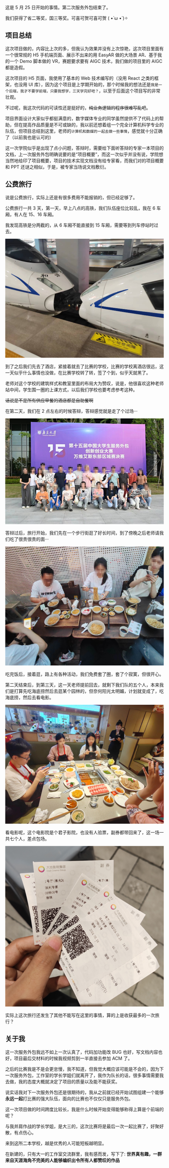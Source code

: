 这是 5 月 25 日开始的事情。第二次服务外包结束了。

我们获得了省二等奖，国三等奖。可喜可贺可喜可贺 ( •̀ ω •́ )✧

## 项目总结

这次项目做的，内容比上次的多，但我认为效果并没有上次惊艳，这次项目里面有一个很常规的 H5 手机端页面、展示不出来的用 EasyAR 做的大场景 AR、基于我的一个 Demo 脚本做的 VR，赛题要求要有 AIGC 技术，我们做的项目里的 AIGC 都是造假。

这次项目的 H5 页面，我使用了基本的 Web 技术编写的（没用 React 之类的框架，也没用 UI 库），因为这个项目是上学期开始的，那个时候我的想法还是`我是一个后端，我才不要学前端，只要我想学，三天学完好吧？`，以至于后面这个项目写的非常壮观。

不过呢，我这次代码的可读性还是挺好的，~~纯业务逻辑的程序很难写乱吧~~。

项目界面设计大家似乎都挺满意的，数字媒体专业的同学虽然提供不了代码上的帮助，但在提高作品质量是不可或缺的，我以前还想着组一个完全计算机科学专业的队伍，但项目总结到这里，老师的`计算机和数媒的一起去做一些事情`，感觉就十分正确了（以前我也是认可的）

这一次学院似乎是出现了点小问题，答辩时，需要给下面听答辩的专家一本项目的文档，上一次服务外包明确说要的是“项目概要”，而这一次似乎并没有说，学院想当然地给印了项目概要，项目的技术实现文档没有给专家看，而我们对的项目概要和 PPT 还谜之相似，于是，被专家当场说文档敷衍。

## 公费旅行

说是公费旅行，实际上还是有很多费用不能报销的，但已经足够了。

公费旅行一共 3 天，第一天，早上八点的高铁，我们队伍座位比较乱，我在 6 车厢，有人在 15、16 车厢。

我发现高铁是分两截的，从 6 车厢不能直接到 15 车厢，需要等到列车停站时过去。

![b7cd81f7417a82b4066bd72c145f39f](/datas/images/72-5.jpg)

到了之后我们先去了酒店，紧接着就去了比赛的学校，比赛的学校离酒店很远，这一天似乎什么事情也没做，在比赛学校转了转，签了个到，似乎天就黑了。

老师对这个学校的建筑样式和教室里面的布局大为赞叹，说是，他很喜欢这种老师站中间，学生围一圈的上课方式，以后我们学校也要考虑参考这种。

~~话说是不是所有供应早餐的酒店都是自助餐啊~~

在第二天，我们在 2 点左右的时候答辩，答辩感觉就是走了个过场···

![image-20240603180232950](/datas/images/72-1.png)

答辩过后，旅行开始，我们先在一个步行街逛了好长时间，到了傍晚之后老师请我们吃了很贵很贵的面···

![image-20240603180357300](/datas/images/72-2.png)

吃完饭后，接着逛，路上有各种活动，我们免费套了圈，套了个寂寞，但很开心。

第二天结束后，到第三天，这一天老师提前回去，就剩下我们队的五个人，本来我们是打算先吃海底捞然后去逛某个园林的，但奈何阳光太明媚，计划就变成了，吃海底捞，然后去看电影。

![image-20240603180738469](/datas/images/72-3.png)

看电影呢，这个电影院是个君子影院，也没有人验票，副券都带回来了，这一场一共七个人，差点包场。

![image-20240603180812046](/datas/images/72-4.png)

实际上这次旅行还发生了其他不能写在这里的事情，算的上是收获最多的一次旅行？

## 关于我

这一次服务外包我远不如上一次认真了，代码加功能改 BUG 也好，写文档内容也好，项目最后交材料的时候我视频剪到一半直接去参加 ACM 了。

之后的比赛我是不是会更怠慢，我不知道，但我觉大概应该可能是不会的，因为下一次服务外包，工作室的学长学姐们就离开了，我作为队长的话，很多事情需要我去做，我的态度大概就决定了项目的质量以及能不能获奖。

说实话我对下一次服务外包还是很期待的，我从之前就已经开始试图组建一个能够**永远一起**打比赛的强大队伍，面向的比赛也不仅仅只是服务外包。

这一次项目做的时间跨度比较长，我是什么时候开始变得能够称得上算是个前端的呢？

与我并肩作战的学长学姐，是大三的，这次比赛将是最后一次一起比赛了，好聚好散，有点伤心。

来到这所二本学校，越是优秀的人可能短板越明显。

在新建的，只有大一的工作室交流群里，我有感而发，写下了: **世界真有趣，一群来自天涯海角不完美的人能够编织出令所有人都赞叹的作品**
